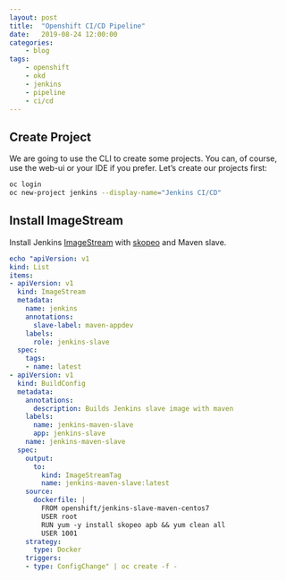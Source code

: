 ```yaml
---
layout: post
title:	"Openshift CI/CD Pipeline"
date:	2019-08-24 12:00:00
categories:
    - blog
tags:
    - openshift
    - okd
    - jenkins
    - pipeline
    - ci/cd
---
```



## Create Project
We are going to use the CLI to create some projects. 
You can, of course, use the web-ui or your IDE if you prefer. 
Let’s create our projects first:
~~~ bash
oc login  
oc new-project jenkins --display-name="Jenkins CI/CD"   
~~~

## Install ImageStream
Install Jenkins [ImageStream](https://docs.okd.io/latest/architecture/core_concepts/builds_and_image_streams.html) with [skopeo](https://github.com/containers/skopeo)
and Maven slave.

~~~ yml
echo "apiVersion: v1
kind: List
items:
- apiVersion: v1
  kind: ImageStream
  metadata:
    name: jenkins
    annotations:
      slave-label: maven-appdev
    labels:
      role: jenkins-slave
  spec:
    tags:
    - name: latest
- apiVersion: v1
  kind: BuildConfig
  metadata:
    annotations:
      description: Builds Jenkins slave image with maven
    labels:
      name: jenkins-maven-slave
      app: jenkins-slave
    name: jenkins-maven-slave
  spec:
    output:
      to:
        kind: ImageStreamTag
        name: jenkins-maven-slave:latest
    source:
      dockerfile: |
        FROM openshift/jenkins-slave-maven-centos7
        USER root
        RUN yum -y install skopeo apb && yum clean all
        USER 1001
    strategy:
      type: Docker
    triggers:
    - type: ConfigChange" | oc create -f -
~~~

